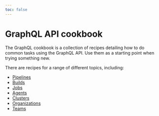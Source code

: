```yaml
---
toc: false
---
```


# GraphQL API cookbook

The GraphQL cookbook is a collection of recipes detailing how to do common tasks using the GraphQL API. Use them as a starting point when trying something new.

There are recipes for a range of different topics, including:

- [Pipelines](/docs/apis/graphql/cookbooks/pipelines)
- [Builds](/docs/apis/graphql/cookbooks/builds)
- [Jobs](/docs/apis/graphql/cookbooks/jobs)
- [Agents](/docs/apis/graphql/cookbooks/agents)
- [Clusters](/docs/apis/graphql/cookbooks/clusters)
- [Organizations](/docs/apis/graphql/cookbooks/organizations)
- [Teams](/docs/apis/graphql/cookbooks/teams)
